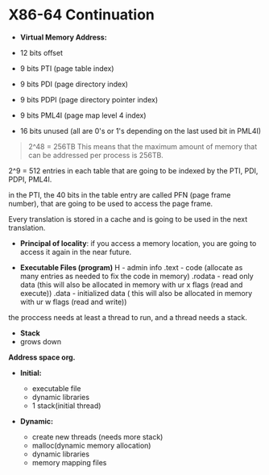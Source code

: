 # X86-64 Continuation

- **Virtual Memory Address:**

- 12 bits offset
- 9 bits PTI (page table index)
- 9 bits PDI (page directory index)
- 9 bits PDPI (page directory pointer index)
- 9 bits PML4I (page map level 4 index)
- 16 bits unused (all are 0's or 1's depending on the last used bit in PML4I)

> 2^48 = 256TB
> This means that the maximum amount of memory that can be addressed per process is 256TB.

2^9 = 512 entries in each table that are going to be indexed by the PTI, PDI, PDPI, PML4I.

in the PTI, the 40 bits in the table entry are called PFN (page frame number), that are going to be used to access the page frame.

Every translation is stored in a cache and is going to be used in the next translation.

- **Principal of locality**: if you access a memory location, you are going to access it again in the near future.

- **Executable Files (program)**
H - admin info
.text - code (allocate as many entries as needed to fix the code in memory)
.rodata - read only data (this will also be allocated in memory with ur x flags (read and execute))
.data - initialized data ( this will also be allocated in memory with ur w flags (read and write))

the proccess needs at least a thread to run, and a thread needs a stack.

- **Stack**
- grows down

**Address space org.**

- **Initial:**

  - executable file
  - dynamic libraries
  - 1 stack(initial thread)

- **Dynamic:**

  - create new threads (needs more stack)
  - malloc(dynamic memory allocation)
  - dynamic libraries
  - memory mapping files
